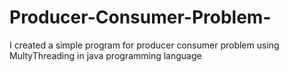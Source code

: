 # Producer-Consumer-Problem-
I created a simple program for producer consumer problem using MultyThreading in java programming language

